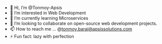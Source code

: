 - 👋 Hi, I’m @Tonmoy-Apsis
- 👀 I’m interested in Web Development
- 🌱 I’m currently learning Microservices
- 💞️ I’m looking to collaborate on open-source web development projects.
- 📫 How to reach me ... @tonmoy.barai@apsissolutions.com
- ⚡ Fun fact: lazy with perfection

<!---
Tonmoy-Apsis/Tonmoy-Apsis is a ✨ special ✨ repository because its `README.md` (this file) appears on your GitHub profile.
You can click the Preview link to take a look at your changes.
--->
